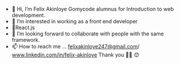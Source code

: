 - 👋 Hi, I’m Felix Akinloye
 Gomycode alumnus for Introduction to web development. 
- 👀 I’m interested in working as a front end developer 
- 🌱React.js 
- 💞️ I’m looking forward to collaborate with people with the same framework.
- 📫 How to reach me ... felixakinloye247@gmail.com/ www.linkedin.com/in/felix-akinloye
Thank you 🙏🏾 😊
<!---
flexzy2011/flexzy2011 is a ✨ special ✨ repository because its `README.md` (this file) appears on your GitHub profile.

